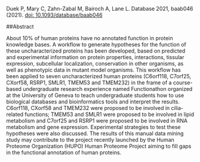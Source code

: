 Duek P, Mary C, Zahn-Zabal M, Bairoch A, Lane L. Database 2021, baab046 (2021). [doi: 10.1093/database/baab046](https://doi.org/10.1093/database/baab046)

##Abstract

About 10% of human proteins have no annotated function in protein knowledge bases. A workflow to generate hypotheses for the function of these uncharacterized proteins has been developed, based on predicted and experimental information on protein properties, interactions, tissular expression, subcellular localization, conservation in other organisms, as well as phenotypic data in mutant model organisms. This workflow has been applied to seven uncharacterized human proteins (C6orf118, C7orf25, CXorf58, RSRP1, SMLR1, TMEM53 and TMEM232) in the frame of a course-based undergraduate research experience named Functionathon organized at the University of Geneva to teach undergraduate students how to use biological databases and bioinformatics tools and interpret the results. C6orf118, CXorf58 and TMEM232 were proposed to be involved in cilia-related functions; TMEM53 and SMLR1 were proposed to be involved in lipid metabolism and C7orf25 and RSRP1 were proposed to be involved in RNA metabolism and gene expression. Experimental strategies to test these hypotheses were also discussed. The results of this manual data mining study may contribute to the project recently launched by the Human Proteome Organization (HUPO) Human Proteome Project aiming to fill gaps in the functional annotation of human proteins.
